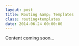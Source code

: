 ```yaml
---
layout: post
title: Routing &amp; Templates
class: routing+templates
date: 2014-06-24 00:00:00
---
```


Content coming soon&hellip;
